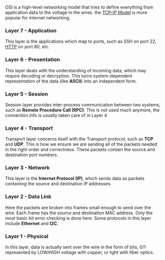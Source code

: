 

OSI is a high-level networking model that tries to define everything from application data to the voltage in the wires. the [TCP-IP Model](TCP-IP%20Model.md) is more popular for internet networking.

### Layer 7 - Application
This layer is the applications which map to ports, such as SSH on port 22, [HTTP](HTTP.md) on port 80, etc.


### Layer 6 - Presentation
This layer deals with the understanding of incoming data, which may require decoding or decryption. This turns system-dependent representation of the data (like **ASCII**) into an independent form.


### Layer 5 - Session
Session layer provides inter-process communication between two systems, such as **Remote Procedure Call (RPC)**. This is not used much anymore, the connection info is usually taken care of in Layer 4


### Layer 4 - Transport
Transport layer concerns itself with the Transport protocol, such as **TCP** and **UDP**. This is how we ensure we are sending all of the packets needed in the right order and correctness. These packets contain the source and destination port numbers. 


### Layer 3 - Network
This layer is the **Internet Protocol (IP)**, which sends data as packets containing the  source and destination IP addresses.


### Layer 2 - Data Link
Here the packets are broken into frames small enough to send over the wire. Each frame has the source and destination MAC address. Only the most basic bit error checking is done here. Some protocols in this layer include **Ethernet** and **I2C**.


### Layer 1 - Physical
In this layer, data is actually sent over the wire in the form of bits, 0/1 represented by LOW/HIGH voltage with copper, or light with fiber optics.